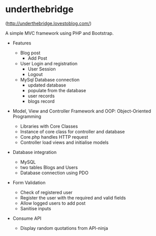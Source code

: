 # underthebridge
(http://underthebridge.lovestoblog.com/)

A simple MVC framework using PHP and Bootstrap.
- Features
  - Blog post
    - Add Post
  - User Login and registration
    - User Session
    - Logout
  - MySql Database connection
    - updated database
    - populate from the database
    - user records
    - blogs record
  
- Model, View and Controller Framework and OOP: Object-Oriented Programming
  - Libraries with Core Classes
  - Instance of core class for controller and database
  - Core.php handles HTTP request
  - Controller load views and initialise models

- Database integration
  - MySQL
  - two tables Blogs and Users
  - Database connection using PDO
  
- Form Validation
  - Check of registered user
  - Register the user with the required and valid fields
  - Allow logged users to add post
  - Sanitise inputs
- Consume API
  - Display random quotations from API-ninja
